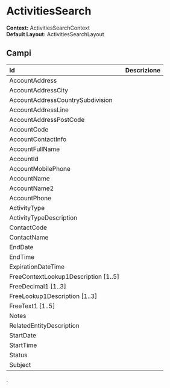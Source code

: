 # ActivitiesSearch

**Context:** ActivitiesSearchContext  
**Default Layout:** ActivitiesSearchLayout

## Campi

| Id | Descrizione |
| :--- | :--- |
| AccountAddress |  |
| AccountAddressCity |  |
| AccountAddressCountrySubdivision |  |
| AccountAddressLine |  |
| AccountAddressPostCode |  |
| AccountCode |  |
| AccountContactInfo |  |
| AccountFullName |  |
| AccountId |  |
| AccountMobilePhone |  |
| AccountName |  |
| AccountName2 |  |
| AccountPhone |  |
| ActivityType |  |
| ActivityTypeDescription |  |
| ContactCode |  |
| ContactName |  |
| EndDate |  |
| EndTime |  |
| ExpirationDateTime |  |
| FreeContextLookup1Description \[1..5\] |  |
| FreeDecimal1 \[1..3\] |  |
| FreeLookup1Description \[1..3\] |  |
| FreeText1 \[1..5\] |  |
| Notes |  |
| RelatedEntityDescription |  |
| StartDate |  |
| StartTime |  |
| Status |  |
| Subject |  |

.